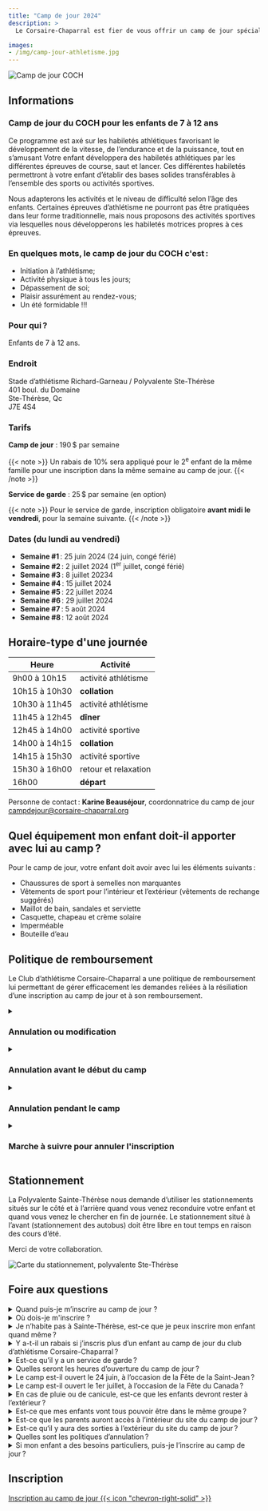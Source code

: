 ```yaml
---
title: "Camp de jour 2024"
description: >
  Le Corsaire-Chaparral est fier de vous offrir un camp de jour spécialisé en athlétisme à l’été 2024, en partenariat avec les villes de Blainville et de Sainte-Thérèse.

images: 
- /img/camp-jour-athletisme.jpg
---
```


![Camp de jour COCH](/img/camp-de-jour-photo-couverture.jpg)

## Informations 

### Camp de jour du COCH pour les enfants de 7 à 12 ans

Ce programme est axé sur les habiletés athlétiques favorisant le développement de la vitesse, de l’endurance et de la puissance, tout en s’amusant Votre enfant développera des habiletés athlétiques par les différentes épreuves de course, saut et lancer. Ces différentes habiletés permettront à votre enfant d’établir des bases solides transférables à l’ensemble des sports ou activités sportives.

Nous adapterons les activités et le niveau de difficulté selon l’âge des enfants. Certaines épreuves d’athlétisme ne pourront pas être pratiquées dans leur forme traditionnelle, mais nous proposons des activités sportives via lesquelles nous développerons les habiletés motrices propres à ces épreuves.

### En quelques mots, le camp de jour du COCH c'est :

- Initiation à l’athlétisme;
- Activité physique à tous les jours;
- Dépassement de soi;
- Plaisir assurément au rendez-vous;
- Un été formidable !!!

### Pour qui ?

Enfants de 7 à 12 ans.

### Endroit

Stade d’athlétisme Richard-Garneau / Polyvalente Ste-Thérèse  
401 boul. du Domaine  
Ste-Thérèse, Qc  
J7E 4S4

### Tarifs

**Camp de jour** : 190 $ par semaine  

{{< note >}}
Un rabais de 10% sera appliqué pour le 2<sup>e</sup> enfant de la même famille pour une inscription dans la même semaine au camp de jour.
{{< /note >}}

**Service de garde** : 25 $ par semaine (en option)

{{< note >}}
Pour le service de garde, inscription obligatoire **avant midi le vendredi**, pour la semaine suivante.
{{< /note >}}

### Dates (du lundi au vendredi)

* **Semaine #1** : 25 juin 2024 (24 juin, congé férié)
* **Semaine #2** : 2 juillet 2024 (1<sup>er</sup> juillet, congé férié)
* **Semaine #3** : 8 juillet 20234
* **Semaine #4** : 15 juillet 2024
* **Semaine #5** : 22 juillet 2024
* **Semaine #6** : 29 juillet 2024
* **Semaine #7** : 5 août 2024
* **Semaine #8** : 12 août 2024

## Horaire-type d'une journée

| Heure         | Activité             |
|---------------|----------------------|
| 9h00 à 10h15  | activité athlétisme  |
| 10h15 à 10h30 | **collation**        |
| 10h30 à 11h45 | activité athlétisme  |
| 11h45 à 12h45 | **dîner**            |
| 12h45 à 14h00 | activité sportive    |
| 14h00 à 14h15 | **collation**        |
| 14h15 à 15h30 | activité sportive    |
| 15h30 à 16h00 | retour et relaxation |
| 16h00         | **départ**           |

Personne de contact : **Karine Beauséjour**, coordonnatrice du camp de jour
<campdejour@corsaire-chaparral.org>

## Quel équipement mon enfant doit-il apporter avec lui au camp ?

Pour le camp de jour, votre enfant doit avoir avec lui les éléments suivants :

- Chaussures de sport à semelles non marquantes
- Vêtements de sport pour l’intérieur et l’extérieur (vêtements de rechange suggérés)
- Maillot de bain, sandales et serviette
- Casquette, chapeau et crème solaire
- Imperméable
- Bouteille d’eau

## Politique de remboursement

Le Club d’athlétisme Corsaire-Chaparral a une politique de remboursement lui permettant de gérer efficacement les demandes reliées à la résiliation d’une inscription au camp de jour et à son remboursement.

<details>
<summary>
<h3>Annulation ou modification</h3>
</summary>

Vous pouvez mettre fin en tout temps à une inscription à un camp en respectant certaines conditions. Vous devrez payer une pénalité uniquement si votre enfant a commencé à fréquenter le camp. Que vous ayez conclu votre contrat **en personne**, **par téléphone** ou **par Internet**, les règles sont les mêmes.

</details>

<details>
<summary>
<h3>Annulation avant le début du camp</h3>
</summary>

Vous pouvez annuler votre contrat avant le début du camp. Comme les services n’ont pas commencé à être fournis, l’annulation n’entraîne ni frais ni pénalité.

</details>

<details>
<summary>
<h3>Annulation pendant le camp</h3>
</summary>

Vous pouvez annuler votre contrat au cours du séjour. Dans ce cas, vous devrez payer le coût des services déjà reçus. Le camp de jour peut aussi exiger une pénalité. Cette pénalité correspond à la plus petite de ces 2 sommes : 50 $ ou 10 % du coût des services qui n’ont pas été reçus.

</details>

<details>
<summary>
<h3>Marche à suivre pour annuler l'inscription</h3>
</summary>

Pour annuler l’inscription de votre enfant, vous devez transmettre au coordonnateur du camp de jour du club d’athlétisme Corsaire-Chaparral un avis écrit.

Nous vous conseillons de transmettre le document par courriel. Le contrat est annulé dès l’envoi de l’avis.
À compter de la date d’envoi, le camp de jour à 10 jours pour vous rembourser, s’il y a lieu.

Courriel : <campdejour@corsaire-chaparral.org>

</details>

## Stationnement

La Polyvalente Sainte-Thérèse nous demande d’utiliser les stationnements situés sur le côté et à l’arrière quand vous venez reconduire votre enfant et quand vous venez le chercher en fin de journée. Le stationnement situé à l’avant (stationnement des autobus) doit être libre en tout temps en raison des cours d’été.

Merci de votre collaboration.

![Carte du stationnement, polyvalente Ste-Thérèse](/img/camp-de-jour-stationnement-polyvalente-stetherese.jpg)

## Foire aux questions

<details>
<summary>Quand puis-je m’inscrire au camp de jour ?</summary>

Les inscriptions débutent le 1<sup>er</sup> mars 2024 et se poursuivent jusqu’à ce que le camp soit complet.

</details>

<details>
<summary>Où dois-je m'inscrire ?</summary>

Les inscriptions se font seulement en ligne, via la plateforme Qidigo au :  
<https://www.corsaire-chaparral.org/camp-de-jour/> (voir le bas de cette page).
Si vous éprouvez des difficultés techniques, écrivez-nous au :  
<campdejour@corsaire-chaparral.org>
</details>

<details>
<summary>Je n’habite pas à Sainte-Thérèse, est-ce que je peux inscrire mon enfant quand même ?</summary>

Oui. Le camp de jour du club d’athlétisme Corsaire-Chaparral est ouvert à tous. 
</details>

<details>
<summary>Y a-t-il un rabais si j’inscris plus d’un enfant au camp de jour du club d’athlétisme Corsaire-Chaparral ?</summary>

Oui, un rabais de 10% est applicable au 2<sup>e</sup> enfant de la même famille, quand les enfants sont inscrits la même semaine.
</details>

<details>
<summary>Est-ce qu’il y a un service de garde ?</summary>

Oui. Il y a un service de garde. Les heures du service de garde sont de 7 h à 9 h et de 16 h à 18 h. Une inscription obligatoire avant le vendredi midi pour la semaine suivante.
</details>

<details>
<summary>Quelles seront les heures d’ouverture du camp de jour ?</summary>

Le camp de jour est offert de 9h à 16h. 
</details>

<details>
<summary>Le camp est-il ouvert le 24 juin, à l’occasion de la Fête de la Saint-Jean ?</summary>

Non, le camp de jour est fermé car c’est une journée fériée.
</details>

<details>
<summary>Le camp est-il ouvert le 1er juillet, à l’occasion de la Fête du Canada ?</summary>

Non, le camp de jour est fermé car c’est une journée fériée.
</details>

<details>
<summary>En cas de pluie ou de canicule, est-ce que les enfants devront rester à l’extérieur ?</summary>

Non. En cas de pluie ou de chaleur accablante, les enfants participeront à des activités intérieures. 
</details>

<details>
<summary>Est-ce que mes enfants vont tous pouvoir être dans le même groupe ?</summary>

Les groupes seront faits en fonction des âges des participants donc oui, il se peut que vos enfants puissent être dans le même groupe.
</details>

<details>
<summary>Est-ce que les parents auront accès à l’intérieur du site du camp de jour ?</summary>

Les parents ont accès à l’intérieur seulement pour venir reconduire ou chercher leur enfant au camp de jour.
</details>

<details>
<summary>Est-ce qu‘il y aura des sorties à l’extérieur du site du camp de jour ?</summary>

Non, à l’exception du parc qui est situé à proximité.  
</details>

<details>
<summary>Quelles sont les politiques d’annulation ?</summary>

La politique d’annulation et de remboursement est disponible sur le site web du club. 
</details>

<details>
<summary>Si mon enfant a des besoins particuliers, puis-je l’inscrire au camp de jour ?</summary>

Nous n’offrons pas de service d’accompagnement. Votre enfant doit donc être autonome, être en mesure de respecter les règles et de bien s’intégrer dans un groupe. Si vous avez des questions ou bien que vous voudriez nous signaler quelconque information sur votre enfant, n’hésitez pas à communiquer avec nous lors de son inscription.
</details>

## Inscription

<a href="https://www.qidigo.com/u/Club-dathletisme-Corsaire-Chaparral/activities/session" class="btn btn-primary btn--block" target="_blank">
Inscription au camp de jour
{{< icon "chevron-right-solid" >}}
</a>

